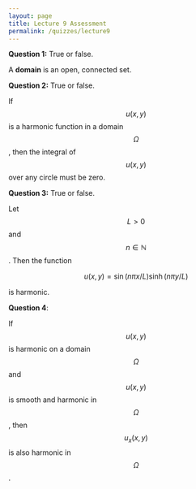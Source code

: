 ```yaml
---
layout: page
title: Lecture 9 Assessment
permalink: /quizzes/lecture9
---
```



**Question 1:**  True or false.

A **domain** is an open, connected set.

**Question 2:**  True or false.

If $$u(x,y)$$ is a harmonic function in a domain $$\Omega$$, then the integral of $$u(x,y)$$ over any circle must be zero.

**Question 3:**  True or false.

Let $$L>0$$ and $$n\in\mathbb{N}$$.  Then the function

$$u(x,y) = \sin(n\pi x/L)\sinh(n\pi y/L)$$ 

is harmonic.

**Question 4**:

If $$u(x,y)$$ is harmonic on a domain $$\Omega$$ and $$u(x,y)$$ is smooth and harmonic in $$\Omega$$, then $$u_x(x,y)$$ is also harmonic in $$\Omega$$.

